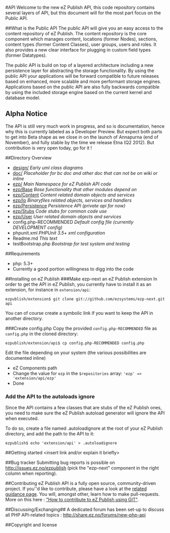 #API
Welcome to the new eZ Publish API, this code repository contains several layers of API, but this document will for the most part focus on the Public API.

##What is the Public API
The public API will give you an easy access to the content repository of eZ Publish. The content repository is the core component which manages content, locations (former Nodes), sections, content types (former Content Classes), user groups, users and roles. It also provides a new clear interface for plugging in custom field types (former Datatypes).

The public API is build on top of a layered architecture including a new persistence layer for abstracting the storage functionality. By using the public API your applications will be forward compatible to future releases based on enhanced, more scalable and more performant storage engines. Applications based on the public API are also fully backwards compatible by using the included storage engine based on the current kernel and database model.

## Alpha Notice
The API is still very much work in progress, and so is documentation, hence why this is currently labeled as a Developer Preview. But expect both parts to get into Beta shape as we close in on the launch of Annapurna (end of November), and fully stable by the time we release Etna (Q2 2012). But contribution is very open today, go for it !

##Directory Overview
* [design/](/ezsystems/ezp-next/tree/master/design/)	 *Early uml class diagrams*
* [doc/](/ezsystems/ezp-next/tree/master/doc/)  *Placeholder for bc doc and other doc that can not be on wiki or inline*
* [ezp/](/ezsystems/ezp-next/tree/master/ezp/)  *Main Namespace for eZ Publish API code*
* [ezp/Base](/ezsystems/ezp-next/tree/master/ezp/Base/)  *Base functionality that other modules depend on*
* [ezp/Content](/ezsystems/ezp-next/tree/master/ezp/Content/)  *Content related domain objects and services*
* [ezp/Io](/ezsystems/ezp-next/tree/master/ezp/Io/)  *Binaryfiles related objects, services and handlers*
* [ezp/Persistence](/ezsystems/ezp-next/tree/master/ezp/Persistence/)  *Persistence API (private api for now)*
* [ezp/Stubs](/ezsystems/ezp-next/tree/master/ezp/Stubs/)  *Code stubs for common code use*
* [ezp/User](/ezsystems/ezp-next/tree/master/ezp/User/)  *User related domain objects and services*
* config.php-RECOMMENDED  *Default config file (currently DEVELOPMENT config)*
* phpunit.xml  *PHPUnit 3.5+ xml configuration*
* Readme.md  *This text*
* testBootstrap.php  *Bootstrap for test system and testing*

##Requirements
* php: 5.3+
* Currently a good portion willingness to digg into the code

##Installing on eZ Publish
###Make ezp-next an eZ Publish extension
In order to get the API in eZ Publish, you currently have to install it as an extension, for instance in `extension/api`:

	ezpublish/extension$ git clone git://github.com/ezsystems/ezp-next.git api

You can of course create a symbolic link if you want to keep the API in another directory.

###Create config.php
Copy the provided `config.php-RECOMMENDED` file as `config.php` in the cloned directory:

	ezpublish/extension/api$ cp config.php-RECOMMENDED config.php

Edit the file depending on your system (the various possibilities are documented inline)

* eZ Components path
* Change the value for `ezp` in the `$repositories` array:
  `'ezp' => 'extension/api/ezp'`
* Done

### Add the API to the autoloads ignore
Since the API contains a few classes that are stubs of the eZ Publish ones, you  need to make sure the eZ Publish autoload generator
will ignore the API when executed.

To do so, create a file named .autoloadignore at the root of your eZ Publish directory, and add the path to the API to it:

	ezpublish$ echo 'extension/api' > .autoloadignore

##Getting started
<insert link and/or explain it briefly>

##Bug tracker
Submitting bug reports is possible on http://issues.ez.no/ezpublish (pick the "ezp-next" component in the right column when reporting).

##Contributing
eZ Publish API is a fully open source, community-driven project. If you''d like to contribute, please have a look at the [related guidance page](http://share.ez.no/get-involved/develop). You will, amongst other, learn how to make pull-requests. More on this here : ["How to contribute to eZ Publish using GIT"](http://share.ez.no/learn/ez-publish/how-to-contribute-to-ez-publish-using-git).

##Discussing/Exchanging##
A dedicated forum has been set-up to discuss all PHP API-related topics : http://share.ez.no/forums/new-php-api

##Copyright and license
<insert>
